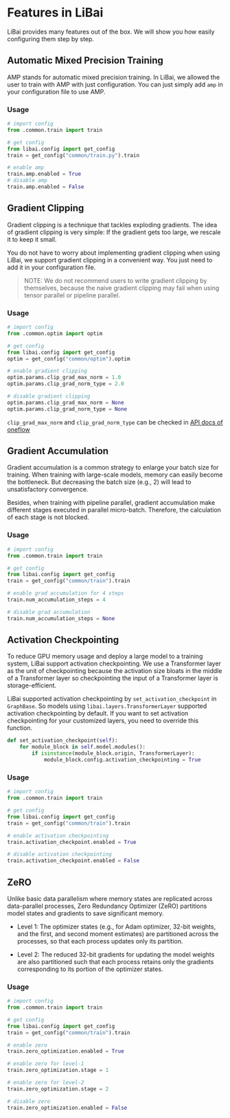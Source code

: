 # Features in LiBai

LiBai provides many features out of the box. We will show you how easily configuring them step by step.

## Automatic Mixed Precision Training

AMP stands for automatic mixed precision training. In LiBai, we allowed the user to train with AMP with just configuration. You can just simply add `amp` in your configuration file to use AMP.

### Usage

```python
# import config
from .common.train import train

# get config
from libai.config import get_config
train = get_config("common/train.py").train

# enable amp
train.amp.enabled = True
# disable amp
train.amp.enabled = False
```

## Gradient Clipping

Gradient clipping is a technique that tackles exploding gradients. The idea of gradient clipping is very simple: If the gradient gets too large, we rescale it to keep it small.

You do not have to worry about implementing gradient clipping when using LiBai, we support gradient clipping in a convenient way. You just need to add it in your configuration file.

> NOTE: We do not recommend users to write gradient clipping by themselves, because the naive gradient clipping may fail when using tensor parallel or pipeline parallel.

### Usage

```python
# import config
from .common.optim import optim

# get config
from libai.config import get_config
optim = get_config("common/optim").optim

# enable gradient clipping
optim.params.clip_grad_max_norm = 1.0
optim.params.clip_grad_norm_type = 2.0

# disable gradient clipping
optim.params.clip_grad_max_norm = None
optim.params.clip_grad_norm_type = None
```

`clip_grad_max_norm` and `clip_grad_norm_type` can be checked in [API docs of oneflow](https://oneflow.readthedocs.io/en/master/nn.html#oneflow.nn.utils.clip_grad_norm_)

## Gradient Accumulation

Gradient accumulation is a common strategy to enlarge your batch size for training. When training with large-scale models, memory can easily become the bottleneck. But decreasing the batch size (e.g., 2) will lead to unsatisfactory convergence.

Besides, when training with pipeline parallel, gradient accumulation make different stages executed in parallel micro-batch. Therefore, the calculation of each stage is not blocked.

### Usage

```python
# import config
from .common.train import train

# get config 
from libai.config import get_config
train = get_config("common/train").train

# enable grad accumulation for 4 steps
train.num_accumulation_steps = 4

# disable grad accumulation
train.num_accumulation_steps = None
```

## Activation Checkpointing

To reduce GPU memory usage and deploy a large model to a training system, LiBai support activation checkpointing. We use a Transformer layer as the unit of checkpointing because the activation size bloats in the middle of a Transformer layer so checkpointing the input of a Transformer layer is storage-efficient.

LiBai supported activation checkpointing by `set_activation_checkpoint` in `GraphBase`. So models using `libai.layers.TransformerLayer` supported activation checkpointing by default. If you want to set activation checkpointing for your customized layers, you need to override this function. 

```python
def set_activation_checkpoint(self):
    for module_block in self.model.modules():
        if isinstance(module_block.origin, TransformerLayer):
            module_block.config.activation_checkpointing = True
```

### Usage

```python
# import config
from .common.train import train

# get config 
from libai.config import get_config
train = get_config("common/train").train

# enable activation checkpointing
train.activation_checkpoint.enabled = True

# disable activation checkpointing
train.activation_checkpoint.enabled = False
```

## ZeRO 

Unlike basic data parallelism where memory states are replicated across data-parallel processes, Zero Redundancy Optimizer (ZeRO) partitions model states and gradients to save significant memory.

- Level 1: The optimizer states (e.g., for Adam optimizer, 32-bit weights, and the first, and second moment estimates) are partitioned across the processes, so that each process updates only its partition.

- Level 2: The reduced 32-bit gradients for updating the model weights are also partitioned such that each process retains only the gradients corresponding to its portion of the optimizer states.

### Usage 

```python
# import config
from .common.train import train

# get config 
from libai.config import get_config
train = get_config("common/train").train

# enable zero 
train.zero_optimization.enabled = True

# enable zero for level-1
train.zero_optimization.stage = 1

# enable zero for level-2
train.zero_optimization.stage = 2

# disable zero
train.zero_optimization.enabled = False
```